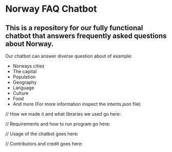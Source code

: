 # Norway FAQ Chatbot 

## This is a repository for our fully functional chatbot that answers frequently asked questions about Norway.

Our chatbot can answer diverse question about of example:

* Norways cities
* The capital
* Population
* Geography
* Language
* Culture
* Food
* And more (For more information inspect the intents.json file)

// How we made it and what libraries we used go here:


// Requirements and how to run program go here:


// Usage of the chatbot goes here:


// Contributors and credit goes here:

